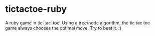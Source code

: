 # tictactoe-ruby

A ruby game in tic-tac-toe. Using a tree/node algorithm, the tic tac toe game always chooses the optimal move. Try to beat it. :) 

